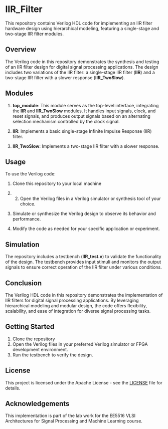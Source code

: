 # IIR_Filter
This repository contains Verilog HDL code for implementing an IIR filter hardware design using hierarchical modeling, featuring a single-stage and two-stage IIR filter modules.

## Overview

The Verilog code in this repository demonstrates the synthesis and testing of an IIR filter design for digital signal processing applications. The design includes two variations of the IIR filter: a single-stage IIR filter (**IIR**) and a two-stage IIR filter with a slower response (**IIR_TwoSlow**).

## Modules

1. **top_module**: This module serves as the top-level interface, integrating the **IIR** and **IIR_TwoSlow** modules. It handles input signals, clock, and reset signals, and produces output signals based on an alternating selection mechanism controlled by the clock signal.

2. **IIR**: Implements a basic single-stage Infinite Impulse Response (IIR) filter.

3. **IIR_TwoSlow**: Implements a two-stage IIR filter with a slower response.

## Usage

To use the Verilog code:

1. Clone this repository to your local machine
2. 2. Open the Verilog files in a Verilog simulator or synthesis tool of your choice.

3. Simulate or synthesize the Verilog design to observe its behavior and performance.

4. Modify the code as needed for your specific application or experiment.

## Simulation

The repository includes a testbench (**IIR_test.v**) to validate the functionality of the design. The testbench provides input stimuli and monitors the output signals to ensure correct operation of the IIR filter under various conditions.

## Conclusion

The Verilog HDL code in this repository demonstrates the implementation of IIR filters for digital signal processing applications. By leveraging hierarchical modeling and modular design, the code offers flexibility, scalability, and ease of integration for diverse signal processing tasks.

## Getting Started

1. Clone the repository
2. Open the Verilog files in your preferred Verilog simulator or FPGA development environment.
3. Run the testbench to verify the design.

## License

This project is licensed under the  Apache License - see the [LICENSE](LICENSE) file for details.

## Acknowledgements

This implementation is part of the lab work for the EE5516 VLSI Architectures for Signal Processing and Machine Learning course.

